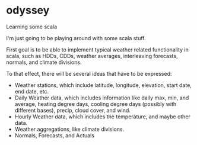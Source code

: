odyssey
=======

Learning some scala

I'm just going to be playing around with some scala stuff.

First goal is to be able to implement typical weather related functionality in scala, such as HDDs, CDDs, weather averages, interleaving forecasts, normals, and climate divisions.

To that effect, there will be several ideas that have to be expressed:

* Weather stations, which include latitude, longitude, elevation, start date, end date, etc.
* Daily Weather data, which includes information like daily max, min, and average, heating degree days, cooling degree days (possibly with different bases), precip, cloud cover, and wind.
* Hourly Weather data, which includes the temperature, and maybe other data.
* Weather aggregations, like climate divisions.
* Normals, Forecasts, and Actuals

